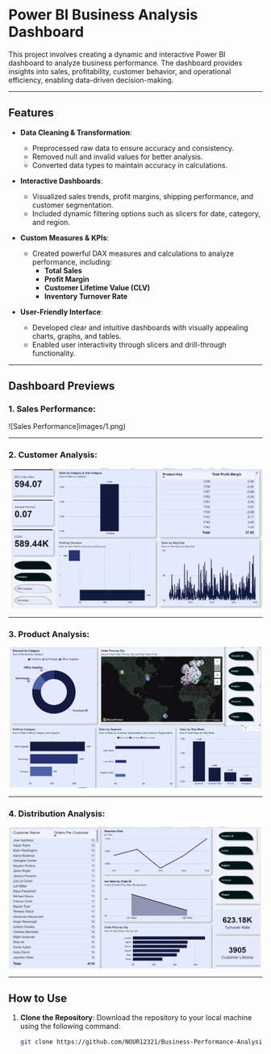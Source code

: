 # Power BI Business Analysis Dashboard

This project involves creating a dynamic and interactive Power BI dashboard to analyze business performance. The dashboard provides insights into sales, profitability, customer behavior, and operational efficiency, enabling data-driven decision-making.

---

## Features

- **Data Cleaning & Transformation**: 
  - Preprocessed raw data to ensure accuracy and consistency.
  - Removed null and invalid values for better analysis.
  - Converted data types to maintain accuracy in calculations.
  
- **Interactive Dashboards**:
  - Visualized sales trends, profit margins, shipping performance, and customer segmentation.
  - Included dynamic filtering options such as slicers for date, category, and region.

- **Custom Measures & KPIs**:
  - Created powerful DAX measures and calculations to analyze performance, including:
    - **Total Sales**
    - **Profit Margin**
    - **Customer Lifetime Value (CLV)**
    - **Inventory Turnover Rate**
  
- **User-Friendly Interface**:
  - Developed clear and intuitive dashboards with visually appealing charts, graphs, and tables.
  - Enabled user interactivity through slicers and drill-through functionality.

---

## Dashboard Previews

### 1. Sales Performance:

![Sales Performance]images/1.png)

---

### 2. Customer Analysis:

![Customer Analysis](images/2.png)

---

### 3. Product Analysis:

![Product Analysis](images/3.png)

---

### 4. Distribution Analysis:

![Distribution Analysis](images/4.png)

---

## How to Use

1. **Clone the Repository**:
   Download the repository to your local machine using the following command:
   ```bash
   git clone https://github.com/NOUR12321/Business-Performance-Analysis-Dashboard.git
